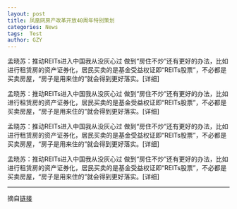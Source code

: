 ```yaml
---
layout: post
title: 凤凰网房产改革开放40周年特别策划
categories: News
tags:  Test
author: GZY
---
```


孟晓苏：推动REITs进入中国我从没灰心过 做到“房住不炒”还有更好的办法，比如进行租赁房的资产证券化，居民买卖的是基金受益权证即“REITs股票”，不必都是买卖房屋，“房子是用来住的”就会得到更好落实。[详细]

孟晓苏：推动REITs进入中国我从没灰心过 做到“房住不炒”还有更好的办法，比如进行租赁房的资产证券化，居民买卖的是基金受益权证即“REITs股票”，不必都是买卖房屋，“房子是用来住的”就会得到更好落实。[详细]

孟晓苏：推动REITs进入中国我从没灰心过 做到“房住不炒”还有更好的办法，比如进行租赁房的资产证券化，居民买卖的是基金受益权证即“REITs股票”，不必都是买卖房屋，“房子是用来住的”就会得到更好落实。[详细]

孟晓苏：推动REITs进入中国我从没灰心过 做到“房住不炒”还有更好的办法，比如进行租赁房的资产证券化，居民买卖的是基金受益权证即“REITs股票”，不必都是买卖房屋，“房子是用来住的”就会得到更好落实。[详细]

*****

摘自[链接](http://sh.house.ifeng.com/column/news/xinshidai40sh)